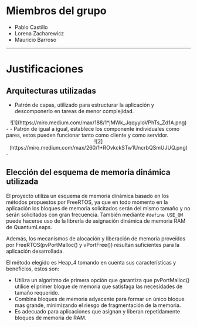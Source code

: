 # Miembros del grupo
- Pablo Castillo
- Lorena Zacharewicz
- Mauricio Barroso
------------------------------------------
# Justificaciones
## Arquitecturas utilizadas
- Patrón de capas, utilizado para estructurar la aplicación y descomponerlo en tareas de menor complejidad.
<center>![1](https://miro.medium.com/max/188/1*jMWk_JqqyyloVPhTs_Zd1A.png)</center>
-
- Patrón de igual a igual, establece los componente individuales como pares, estos pueden funcionar tanto como cliente y como servidor.
<center>![2](https://miro.medium.com/max/260/1*ROvkckSTw1UncrbQSmUJUQ.png)</center>
-

## Elección del esquema de memoria dinámica utilizada
El proyecto utiliza un esquema de memoria dinámica basado en los métodos propuestos por FreeRTOS, ya que en todo momento en la aplicación los bloques de memoria solicitados serán del mismo tamaño y no serán solicitados con gran frecuencia. También mediante ```#define USE_QM``` puede hacerse uso de la librería de asignación dinámica de memoria RAM de QuantumLeaps.


Además, los mecanismos de alocación y liberación de memoria proveídos por FreeRTOS(pvPortMalloc() y vPortFree()) resultan suficientes para la aplicación desarrollada.

El método elegido es Heap_4 tomando en cuenta sus características y beneficios, estos son:
- Utiliza un algoritmo de primera opción que garantiza que pvPortMalloc() utilice el primer bloque de memoria que satisfaga las necesidades de tamaño requerido.
- Combina bloques de memoria adyacente para formar un único bloque mas grande, minimizando el riesgo de fragmentación de la memoria.
- Es adecuado para aplicaciones que asignan y liberan repetidamente bloques de memoria de RAM.
